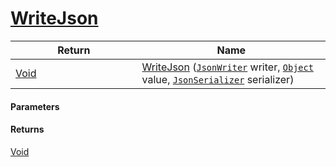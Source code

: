 # [WriteJson](./RectangleFConverter--WriteJson.md)



| Return<div><a href="#"><img width=375></a></div> | Name<div><a href="#"><img width=525></a></div> | 
| --- | --- | 
| [Void](https://docs.microsoft.com/en-us/dotnet/api/System.Void) | [WriteJson](./RectangleFConverter--WriteJson.md) ([`JsonWriter`](./RectangleFConverter--WriteJson.md) writer, [`Object`](https://docs.microsoft.com/en-us/dotnet/api/System.Object) value, [`JsonSerializer`](./RectangleFConverter--WriteJson.md) serializer) | 


#### Parameters

#### Returns
[Void](https://docs.microsoft.com/en-us/dotnet/api/System.Void)<br>

